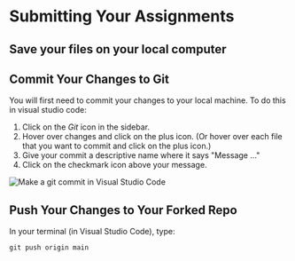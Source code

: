 # Submitting Your Assignments

## Save your files on your local computer

## Commit Your Changes to Git

You will first need to commit your changes to your local machine. To do this in visual studio code:

1. Click on the _Git_ icon in the sidebar.
2. Hover over changes and click on the plus icon. (Or hover over each file that you want to commit and click on the plus icon.)
3. Give your commit a descriptive name where it says "Message ..."
4. Click on the checkmark icon above your message.

![Make a git commit in Visual Studio Code](img/git-commit.png)

## Push Your Changes to Your Forked Repo

In your terminal (in Visual Studio Code), type:

```
git push origin main
```
